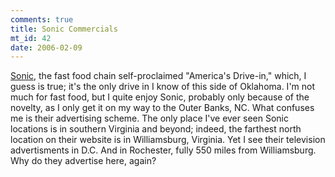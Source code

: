```yaml
--- 
comments: true
title: Sonic Commercials
mt_id: 42
date: 2006-02-09
---
```

[Sonic](http://www.sonicdrivein.com/index.jsp), the fast food chain self-proclaimed "America's Drive-in," which, I guess is true; it's the only drive in I know of this side of Oklahoma.  I'm not much for fast food, but I quite enjoy Sonic, probably only because of the novelty, as I only get it on my way to the Outer Banks, NC.  What confuses me is their advertising scheme.  The only place I've ever seen Sonic locations is in southern Virginia and beyond; indeed, the farthest north location on their website is in Williamsburg, Virginia.  Yet I see their television advertisments in D.C.  And in Rochester, fully 550 miles from Williamsburg.  Why do they advertise here, again?
